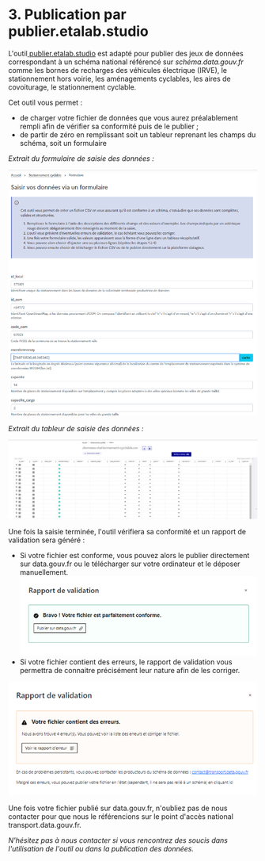 # 3. Publication par publier.etalab.studio

L'outil[ publier.etalab.studio](https://publier.etalab.studio/) est adapté pour publier des jeux de données correspondant à un schéma national référencé sur _schéma.data.gouv.fr_ comme les bornes de recharges des véhicules électrique (IRVE), le stationnement hors voirie, les aménagements cyclables, les aires de covoiturage, le stationnement cyclable.&#x20;

Cet outil vous permet :&#x20;

* de charger votre fichier de données que vous aurez préalablement rempli afin de vérifier sa conformité puis de le publier ;
* de partir de zéro en remplissant soit un tableur reprenant les champs du schéma, soit un formulaire&#x20;

_Extrait du formulaire de saisie des données :_&#x20;

<img src="../../../.gitbook/assets/image (173) (1).png" alt="" data-size="original">

_Extrait du tableur de saisie des données :_&#x20;

<img src="../../../.gitbook/assets/image (180).png" alt="" data-size="original">



Une fois la saisie terminée, l'outil vérifiera sa conformité et un rapport de validation sera généré :&#x20;

* Si votre fichier est conforme, vous pouvez alors le publier directement sur data.gouv.fr ou le télécharger sur votre ordinateur et le déposer manuellement.<img src="../../../.gitbook/assets/image (170).png" alt="" data-size="original">
* Si votre fichier contient des erreurs, le rapport de validation vous permettra de connaitre précisément leur nature afin de les corriger.&#x20;

&#x20;<img src="../../../.gitbook/assets/image (171).png" alt="" data-size="original">

Une fois votre fichier publié sur data.gouv.fr, n'oubliez pas de nous contacter pour que nous le référencions sur le point d'accès national transport.data.gouv.fr.&#x20;

_N'hésitez pas à nous contacter si vous rencontrez des soucis dans l'utilisation de l'outil ou dans la publication des données._&#x20;
